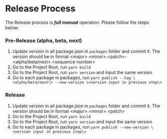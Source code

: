 # Release Process

The Release process is **_full manual_** operation.
Please follow the steps below:

### Pre-Release (alpha, beta, next)
1. Update version in all package.json in `packages` folder and commit it. The version should be in format \<major\>.\<minor\>.\<patch\>-\<alpha/beta/next\>.\<sequence number\>
2. Go to the Project Root, run `yarn build`
3. Go to the Project Root, run `yarn version` and input the same version
4. Go to each package in packages, run `yarn publish --tag \<alpha/beta/next\> --new-version \<version input in previous step\>`

### Release
1. Update version in all package.json in `packages` folder and commit it. The version should be in format \<major\>.\<minor\>.\<patch\>
2. Go to the Project Root, run `yarn build`
3. Go to the Project Root, run `yarn version` and input the same version
4. Go to each package in packages, run `yarn publish --new-version \<version input in previous step\>`